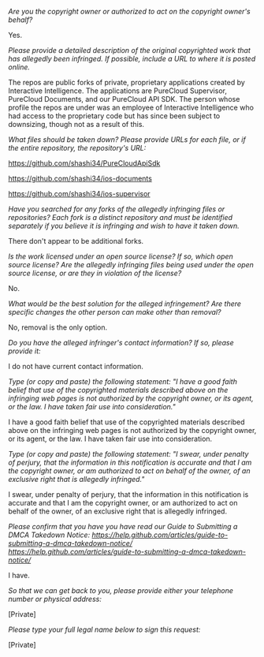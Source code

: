 *Are you the copyright owner or authorized to act on the copyright owner's
behalf?*

Yes.

*Please provide a detailed description of the original copyrighted work
that has allegedly been infringed. If possible, include a URL to where it
is posted online.*

The repos are public forks of private, proprietary applications created by
Interactive Intelligence. The applications are PureCloud Supervisor,
PureCloud Documents, and our PureCloud API SDK. The person whose profile
the repos are under was an employee of Interactive Intelligence who had
access to the proprietary code but has since been subject to downsizing,
though not as a result of this.

*What files should be taken down? Please provide URLs for each file, or if
the entire repository, the repository's URL:*

https://github.com/shashi34/PureCloudApiSdk

https://github.com/shashi34/ios-documents

https://github.com/shashi34/ios-supervisor

*Have you searched for any forks of the allegedly infringing files or
repositories? Each fork is a distinct repository and must be identified
separately if you believe it is infringing and wish to have it taken down.*

There don't appear to be additional forks.

*Is the work licensed under an open source license? If so, which open
source license? Are the allegedly infringing files being used under the
open source license, or are they in violation of the license?*

No.

*What would be the best solution for the alleged infringement? Are there
specific changes the other person can make other than removal?*

No, removal is the only option.

*Do you have the alleged infringer's contact information? If so, please
provide it:*

I do not have current contact information.

*Type (or copy and paste) the following statement: "I have a good faith
belief that use of the copyrighted materials described above on the
infringing web pages is not authorized by the copyright owner, or its
agent, or the law. I have taken fair use into consideration."*

I have a good faith belief that use of the copyrighted materials described
above on the infringing web pages is not authorized by the copyright owner,
or its agent, or the law. I have taken fair use into consideration.

*Type (or copy and paste) the following statement: "I swear, under penalty
of perjury, that the information in this notification is accurate and that
I am the copyright owner, or am authorized to act on behalf of the owner,
of an exclusive right that is allegedly infringed."*

I swear, under penalty of perjury, that the information in this
notification is accurate and that I am the copyright owner, or am
authorized to act on behalf of the owner, of an exclusive right that is
allegedly infringed.

*Please confirm that you have you have read our Guide to Submitting a DMCA
Takedown
Notice: https://help.github.com/articles/guide-to-submitting-a-dmca-takedown-notice/
<https://help.github.com/articles/guide-to-submitting-a-dmca-takedown-notice/>*

I have.

*So that we can get back to you, please provide either your telephone
number or physical address:*

[Private]

*Please type your full legal name below to sign this request:*

[Private]
